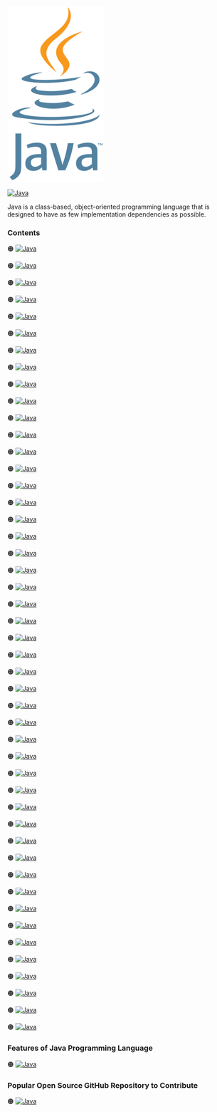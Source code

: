 ![Java-logo](https://github.com/shafiunmiraz0/Java-Crash-Course/blob/main/Assets/Java-Logo.png)

[![Java](https://img.shields.io/badge/Java%20Programming-Language-2c93b0?style=for-the-badge)](https://www.java.com/en/)


Java is a class-based, object-oriented programming language that is designed to have as few implementation dependencies as possible.

### Contents

🟠 [![Java](https://img.shields.io/badge/Introduction%20of-Java%20Programming%20Language-2c93b0?style=flat)]()

🟠 [![Java](https://img.shields.io/badge/Introduction%20of-Java%20Programming%20Language-2c93b0?style=flat)]()

🟠 [![Java](https://img.shields.io/badge/Introduction%20of-Java%20Programming%20Language-2c93b0?style=flat)]()

🟠 [![Java](https://img.shields.io/badge/Introduction%20of-Java%20Programming%20Language-2c93b0?style=flat)]()

🟠 [![Java](https://img.shields.io/badge/Introduction%20of-Java%20Programming%20Language-2c93b0?style=flat)]()

🟠 [![Java](https://img.shields.io/badge/Introduction%20of-Java%20Programming%20Language-2c93b0?style=flat)]()

🟠 [![Java](https://img.shields.io/badge/Introduction%20of-Java%20Programming%20Language-2c93b0?style=flat)]()

🟠 [![Java](https://img.shields.io/badge/Introduction%20of-Java%20Programming%20Language-2c93b0?style=flat)]()

🟠 [![Java](https://img.shields.io/badge/Introduction%20of-Java%20Programming%20Language-2c93b0?style=flat)]()

🟠 [![Java](https://img.shields.io/badge/Introduction%20of-Java%20Programming%20Language-2c93b0?style=flat)]()

🟠 [![Java](https://img.shields.io/badge/Introduction%20of-Java%20Programming%20Language-2c93b0?style=flat)]()

🟠 [![Java](https://img.shields.io/badge/Introduction%20of-Java%20Programming%20Language-2c93b0?style=flat)]()

🟠 [![Java](https://img.shields.io/badge/Introduction%20of-Java%20Programming%20Language-2c93b0?style=flat)]()

🟠 [![Java](https://img.shields.io/badge/Introduction%20of-Java%20Programming%20Language-2c93b0?style=flat)]()

🟠 [![Java](https://img.shields.io/badge/Introduction%20of-Java%20Programming%20Language-2c93b0?style=flat)]()

🟠 [![Java](https://img.shields.io/badge/Introduction%20of-Java%20Programming%20Language-2c93b0?style=flat)]()

🟠 [![Java](https://img.shields.io/badge/Introduction%20of-Java%20Programming%20Language-2c93b0?style=flat)]()

🟠 [![Java](https://img.shields.io/badge/Introduction%20of-Java%20Programming%20Language-2c93b0?style=flat)]()

🟠 [![Java](https://img.shields.io/badge/Introduction%20of-Java%20Programming%20Language-2c93b0?style=flat)]()

🟠 [![Java](https://img.shields.io/badge/Introduction%20of-Java%20Programming%20Language-2c93b0?style=flat)]()

🟠 [![Java](https://img.shields.io/badge/Introduction%20of-Java%20Programming%20Language-2c93b0?style=flat)]()

🟠 [![Java](https://img.shields.io/badge/Introduction%20of-Java%20Programming%20Language-2c93b0?style=flat)]()

🟠 [![Java](https://img.shields.io/badge/Introduction%20of-Java%20Programming%20Language-2c93b0?style=flat)]()

🟠 [![Java](https://img.shields.io/badge/Introduction%20of-Java%20Programming%20Language-2c93b0?style=flat)]()

🟠 [![Java](https://img.shields.io/badge/Introduction%20of-Java%20Programming%20Language-2c93b0?style=flat)]()

🟠 [![Java](https://img.shields.io/badge/Introduction%20of-Java%20Programming%20Language-2c93b0?style=flat)]()

🟠 [![Java](https://img.shields.io/badge/Introduction%20of-Java%20Programming%20Language-2c93b0?style=flat)]()

🟠 [![Java](https://img.shields.io/badge/Introduction%20of-Java%20Programming%20Language-2c93b0?style=flat)]()

🟠 [![Java](https://img.shields.io/badge/Introduction%20of-Java%20Programming%20Language-2c93b0?style=flat)]()

🟠 [![Java](https://img.shields.io/badge/Introduction%20of-Java%20Programming%20Language-2c93b0?style=flat)]()

🟠 [![Java](https://img.shields.io/badge/Introduction%20of-Java%20Programming%20Language-2c93b0?style=flat)]()

🟠 [![Java](https://img.shields.io/badge/Introduction%20of-Java%20Programming%20Language-2c93b0?style=flat)]()

🟠 [![Java](https://img.shields.io/badge/Introduction%20of-Java%20Programming%20Language-2c93b0?style=flat)]()

🟠 [![Java](https://img.shields.io/badge/Introduction%20of-Java%20Programming%20Language-2c93b0?style=flat)]()

🟠 [![Java](https://img.shields.io/badge/Introduction%20of-Java%20Programming%20Language-2c93b0?style=flat)]()

🟠 [![Java](https://img.shields.io/badge/Introduction%20of-Java%20Programming%20Language-2c93b0?style=flat)]()

🟠 [![Java](https://img.shields.io/badge/Introduction%20of-Java%20Programming%20Language-2c93b0?style=flat)]()

🟠 [![Java](https://img.shields.io/badge/Introduction%20of-Java%20Programming%20Language-2c93b0?style=flat)]()

🟠 [![Java](https://img.shields.io/badge/Introduction%20of-Java%20Programming%20Language-2c93b0?style=flat)]()

🟠 [![Java](https://img.shields.io/badge/Introduction%20of-Java%20Programming%20Language-2c93b0?style=flat)]()

🟠 [![Java](https://img.shields.io/badge/Introduction%20of-Java%20Programming%20Language-2c93b0?style=flat)]()

🟠 [![Java](https://img.shields.io/badge/Introduction%20of-Java%20Programming%20Language-2c93b0?style=flat)]()

🟠 [![Java](https://img.shields.io/badge/Introduction%20of-Java%20Programming%20Language-2c93b0?style=flat)]()

🟠 [![Java](https://img.shields.io/badge/Introduction%20of-Java%20Programming%20Language-2c93b0?style=flat)]()

🟠 [![Java](https://img.shields.io/badge/Introduction%20of-Java%20Programming%20Language-2c93b0?style=flat)]()

🟠 [![Java](https://img.shields.io/badge/Introduction%20of-Java%20Programming%20Language-2c93b0?style=flat)]()

🟠 [![Java](https://img.shields.io/badge/Introduction%20of-Java%20Programming%20Language-2c93b0?style=flat)]()

### Features of Java Programming Language

🟠 [![Java](https://img.shields.io/badge/Develop-Mobile%20Applications-2c93b0?style=flat)]()

### Popular Open Source GitHub Repository to Contribute

🟠 [![Java](https://img.shields.io/badge/Jenkins-Automation%20Server-2c93b0?style=flat)](https://github.com/jenkinsci/jenkins)
